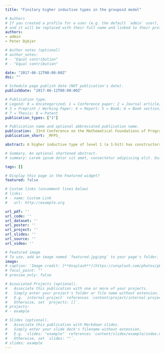 ```yaml
---
title: "Finitary higher inductive types in the groupoid model"

# Authors
# If you created a profile for a user (e.g. the default `admin` user), write the username (folder name) here 
# and it will be replaced with their full name and linked to their profile.
authors:
- admin
- Peter Dybjer

# Author notes (optional)
# author_notes:
# - "Equal contribution"
# - "Equal contribution"

date: "2017-06-12T00:00:00Z"
doi: ""

# Schedule page publish date (NOT publication's date).
publishDate: "2017-06-12T00:00:00Z"

# Publication type.
# Legend: 0 = Uncategorized; 1 = Conference paper; 2 = Journal article;
# 3 = Preprint / Working Paper; 4 = Report; 5 = Book; 6 = Book section;
# 7 = Thesis; 8 = Patent
publication_types: ["1"]

# Publication name and optional abbreviated publication name.
publication: _33rd Conference on the Mathematical Foundations of Programming Semantics_
publication_short: _MFPS_

abstract: A higher inductive type of level 1 (a 1-hit) has constructors for points and paths only, whereas a higher inductive type of level 2 (a 2-hit) has constructors for surfaces too. We restrict attention to finitary higher inductive types and present general schemata for the types of their point, path, and surface constructors. We also derive the elimination and equality rules from the types of constructors for 1-hits and 2-hits. Moreover, we construct a groupoid model for dependent type theory with 2-hits and point out that we obtain a setoid model for dependent type theory with 1-hits by truncating the groupoid model.

# Summary. An optional shortened abstract.
# summary: Lorem ipsum dolor sit amet, consectetur adipiscing elit. Duis posuere tellus ac convallis placerat. Proin tincidunt magna sed ex sollicitudin condimentum.

tags: []

# Display this page in the Featured widget?
featured: false

# Custom links (uncomment lines below)
# links:
# - name: Custom Link
#   url: http://example.org

url_pdf: ''
url_code: ''
url_dataset: ''
url_poster: ''
url_project: ''
url_slides: ''
url_source: ''
url_video: ''

# Featured image
# To use, add an image named `featured.jpg/png` to your page's folder. 
image:
# caption: 'Image credit: [**Unsplash**](https://unsplash.com/photos/pLCdAaMFLTE)'
# focal_point: ""
# preview_only: false

# Associated Projects (optional).
#   Associate this publication with one or more of your projects.
#   Simply enter your project's folder or file name without extension.
#   E.g. `internal-project` references `content/project/internal-project/index.md`.
#   Otherwise, set `projects: []`.
# projects:
# - example

# Slides (optional).
#   Associate this publication with Markdown slides.
#   Simply enter your slide deck's filename without extension.
#   E.g. `slides: "example"` references `content/slides/example/index.md`.
#   Otherwise, set `slides: ""`.
# slides: example
---
```

